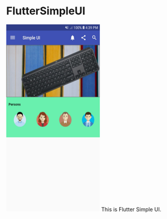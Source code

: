 # FlutterSimpleUI
<img src="https://github.com/kyarphyunaing/flutter_simple_ui/blob/master/image.jpg" alt="FlutterSimpleUI" width=250 height=500/>
This is Flutter Simple UI.
